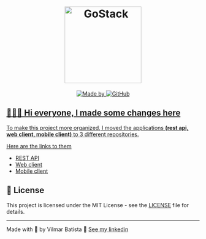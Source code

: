 <h1 align="center">
	<img alt="GoStack" src="https://res.cloudinary.com/vilmarbatista/image/upload/v1614284469/Development/GoBarber/logo_digivp.svg" width="200px" />
</h1>

<p align="center">
	<a href="https://www.linkedin.com/in/vilmarbatista/" target="_blank" rel="noopener noreferrer">
		<img alt="Made by" src="https://img.shields.io/static/v1?label=made%20by&message=Vilmar&color=%23FF9000">
	</a>
	<a href="https://github.com/vilmarsitiodigital/gobarber/blob/main/LICENSE"><img alt="GitHub" src="https://img.shields.io/github/license/vilmarsitiodigital/gobarber?color=%23FF9000></a>
</p>

<img alt="Mockup" src="https://res.cloudinary.com/vilmarbatista/image/upload/v1614283587/Development/GoBarber/mockup_ocggit_wukilg.png">

## 👨🏻‍💻 Hi everyone, I made some changes here

To make this project more organized, I moved the applications **(rest api, web client, mobile client)** to 3 different repositories.

Here are the links to them

- [REST API](https://github.com/vilmarsitiodigital/gobarber-api)
- [Web client](https://github.com/vilmarsitiodigital/gobarber-web)
- [Mobile client](https://github.com/vilmarsitiodigital/gobarber-mobile)

## 📝 License

This project is licensed under the MIT License - see the [LICENSE](LICENSE) file for details.

---

Made with 💚 by Vilmar Batista 🤝 [See my linkedin](https://www.linkedin.com/in/vilmarbatista/)
